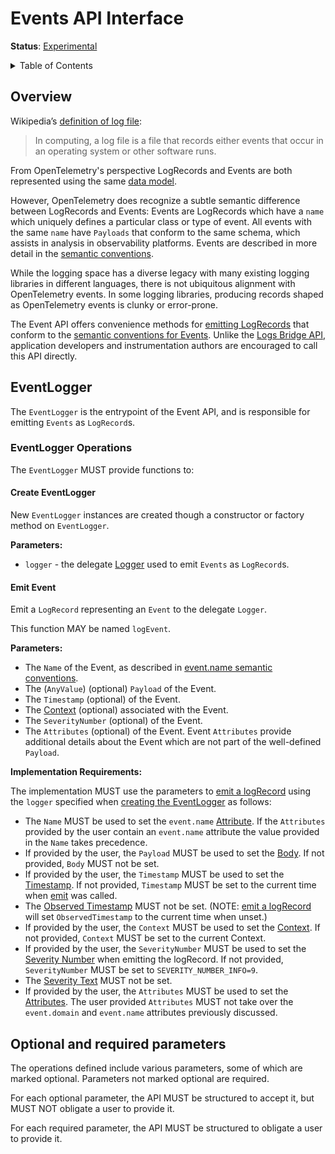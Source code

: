 # Events API Interface

**Status**: [Experimental](../document-status.md)

<details>
<summary>Table of Contents</summary>

<!-- Re-generate TOC with `markdown-toc --no-first-h1 -i` -->

<!-- toc -->

- [Overview](#overview)
- [EventLogger](#eventlogger)
  * [EventLogger Operations](#eventlogger-operations)
    + [Create EventLogger](#create-eventlogger)
    + [Emit Event](#emit-event)
- [Optional and required parameters](#optional-and-required-parameters)

<!-- tocstop -->

</details>

## Overview

Wikipedia’s [definition of log file](https://en.wikipedia.org/wiki/Log_file):

>In computing, a log file is a file that records either events that occur in an
>operating system or other software runs.

From OpenTelemetry's perspective LogRecords and Events are both represented
using the same [data model](./data-model.md).

However, OpenTelemetry does recognize a subtle semantic difference between
LogRecords and Events: Events are LogRecords which have a `name` which uniquely
defines a particular class or type of event. All events with the same `name`
have `Payloads` that conform to the same schema, which assists in analysis in
observability platforms. Events are described in more detail in
the [semantic conventions](https://github.com/open-telemetry/semantic-conventions/blob/main/docs/general/events.md).

While the logging space has a diverse legacy with many existing logging
libraries in different languages, there is not ubiquitous alignment with
OpenTelemetry events. In some logging libraries, producing records shaped as
OpenTelemetry events is clunky or error-prone.

The Event API offers convenience methods
for [emitting LogRecords](./bridge-api.md#emit-a-logrecord) that conform
to the [semantic conventions for Events](https://github.com/open-telemetry/semantic-conventions/blob/main/docs/general/events.md).
Unlike the [Logs Bridge API](./bridge-api.md), application developers and
instrumentation authors are encouraged to call this API directly.

## EventLogger

The `EventLogger` is the entrypoint of the Event API, and is responsible for
emitting `Events` as `LogRecord`s.

### EventLogger Operations

The `EventLogger` MUST provide functions to:

#### Create EventLogger

New `EventLogger` instances are created though a constructor or factory method
on `EventLogger`.

**Parameters:**

* `logger` - the delegate [Logger](./bridge-api.md#logger) used to emit `Events`
  as `LogRecord`s.

#### Emit Event

Emit a `LogRecord` representing an `Event` to the delegate `Logger`.

This function MAY be named `logEvent`.

**Parameters:**

* The `Name` of the Event, as described
  in [event.name semantic conventions](https://github.com/open-telemetry/semantic-conventions/blob/main/docs/general/events.md).
* The (`AnyValue`) (optional) `Payload` of the Event.
* The `Timestamp` (optional) of the Event.
* The [Context](../context/README.md) (optional) associated with the Event.
* The `SeverityNumber` (optional) of the Event.
* The `Attributes` (optional) of the Event. Event `Attributes` provide
  additional details about the Event which are not part of the
  well-defined `Payload`.

**Implementation Requirements:**

The implementation MUST use the parameters
to [emit a logRecord](./bridge-api.md#emit-a-logrecord) using the `logger`
specified when [creating the EventLogger](#create-eventlogger) as follows:

* The `Name` MUST be used to set
  the `event.name` [Attribute](./data-model.md#field-attributes). If
  the `Attributes` provided by the user contain an `event.name` attribute the
  value provided in the `Name` takes precedence.
* If provided by the user, the `Payload` MUST be used to set
  the [Body](./data-model.md#field-body). If not provided, `Body` MUST not be
  set.
* If provided by the user, the `Timestamp` MUST be used to set
  the [Timestamp](./data-model.md#field-timestamp). If not provided, `Timestamp`
  MUST be set to the current time when [emit](#emit-event) was called.
* The [Observed Timestamp](./data-model.md#field-observedtimestamp) MUST not be
  set. (NOTE: [emit a logRecord](./bridge-api.md#emit-a-logrecord) will
  set `ObservedTimestamp` to the current time when unset.)
* If provided by the user, the `Context` MUST be used to set
  the [Context](./bridge-api.md#emit-a-logrecord). If not provided, `Context`
  MUST be set to the current Context.
* If provided by the user, the `SeverityNumber` MUST be used to set
  the [Severity Number](./data-model.md#field-severitynumber) when emitting the
  logRecord. If not provided, `SeverityNumber` MUST be set
  to `SEVERITY_NUMBER_INFO=9`.
* The [Severity Text](./data-model.md#field-severitytext) MUST not be set.
* If provided by the user, the `Attributes` MUST be used to set
  the [Attributes](./data-model.md#field-attributes). The user
  provided `Attributes` MUST not take over the `event.domain` and `event.name`
  attributes previously discussed.

## Optional and required parameters

The operations defined include various parameters, some of which are marked
optional. Parameters not marked optional are required.

For each optional parameter, the API MUST be structured to accept it, but MUST
NOT obligate a user to provide it.

For each required parameter, the API MUST be structured to obligate a user to
provide it.
